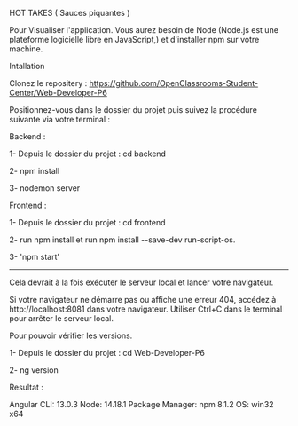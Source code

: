 HOT TAKES  ( Sauces piquantes )

Pour Visualiser l'application. Vous aurez besoin de Node (Node.js est une plateforme logicielle libre en JavaScript,) et d'installer npm sur votre machine.

Intallation

Clonez le repositery : https://github.com/OpenClassrooms-Student-Center/Web-Developer-P6

Positionnez-vous dans le dossier du projet puis suivez la procédure suivante via votre terminal :

Backend :

1- Depuis le dossier du projet : cd backend

2- npm install

3- nodemon server


Frontend :

1- Depuis le dossier du projet : cd frontend

2- run npm install et run npm install --save-dev run-script-os. 

3- 'npm start'

--------------------------------------------------------------------------------------------------------------------

Cela devrait à la fois exécuter le serveur local et lancer votre navigateur.

Si votre navigateur ne démarre pas ou affiche une erreur 404, accédez à http://localhost:8081 dans votre navigateur.
Utiliser Ctrl+C dans le terminal pour arrêter le serveur local. 


Pour pouvoir vérifier les versions.

1- Depuis le dossier du projet : cd Web-Developer-P6

2-  ng version

Resultat : 

Angular CLI: 13.0.3
Node: 14.18.1
Package Manager: npm 8.1.2
OS: win32 x64

